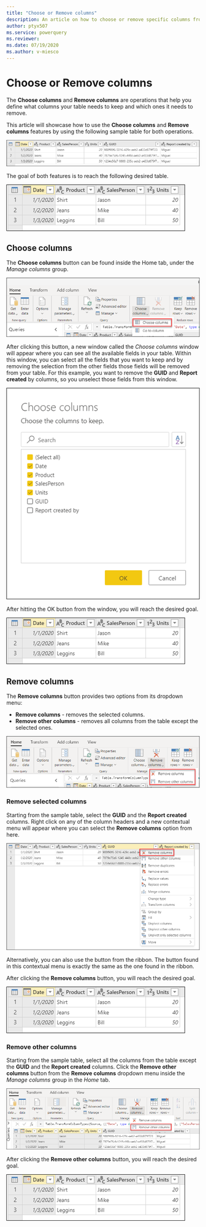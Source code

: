 ```yaml
---
title: "Choose or Remove columns"
description: An article on how to choose or remove specific columns from a table. 
author: ptyx507
ms.service: powerquery
ms.reviewer: 
ms.date: 07/19/2020
ms.author: v-miesco
---
```


# Choose or Remove columns

The **Choose columns** and **Remove columns** are operations that help you define what columns your table needs to keep and which ones it needs to remove.

This article will showcase how to use the **Choose columns** and **Remove columns** features by using the following sample table for both operations.

![Sample table](images/me-choose-remove-columns-sample-table.png)

The goal of both features is to reach the following desired table.

![Final table](images/me-choose-remove-columns-sample-final-table.png)

## Choose columns

The **Choose columns** button can be found inside the Home tab, under the *Manage columns* group.

![Choose columns icon button in the menu](images/me-choose-remove-columns-choose-columns-icon.png)

After clicking this button, a new window called the *Choose columns* window will appear where you can see all the available fields in your table. Within this window, you can select all the fields that you want to keep and by removing the selection from the other fields those fields will be removed from your table. For this example, you want to remove the **GUID** and **Report created** by columns, so you unselect those fields from this window.

![Choose columns window](images/me-choose-remove-columns-choose-columns-window.png)

After hitting the OK button from the window, you will reach the desired goal.

![Final table](images/me-choose-remove-columns-sample-final-table.png)

## Remove columns

The **Remove columns** button provides two options from its dropdown menu:
* **Remove columns** - removes the selected columns.
* **Remove other columns** - removes all columns from the table except the selected ones.

![Remove columns options](images/me-choose-remove-columns-remove-columns-icon.png)

### Remove selected columns

Starting from the sample table, select the **GUID** and the **Report created** columns. Right click on any of the column headers and a new contextual menu will appear where you can select the **Remove columns** option from here.

![Table Column Right click contextual menu](images/me-choose-remove-columns-remove-columns-right-click.png)

Alternatively, you can also use the button from the ribbon. The button found in this contextual menu is exactly the same as the one found in the ribbon.

After clicking the **Remove columns** button, you will reach the desired goal.

![Final table](images/me-choose-remove-columns-sample-final-table.png)

### Remove other columns

Starting from the sample table, select all the columns from the table except the **GUID** and the **Report created** columns. Click the **Remove other columns** button from the **Remove columns** dropdown menu inside the *Manage columns* group in the *Home* tab.

![Remove other columns button](images/me-choose-remove-columns-remove-other-columns-icon.png)

After clicking the **Remove other columns** button, you will reach the desired goal.

![Final table](images/me-choose-remove-columns-sample-final-table.png)